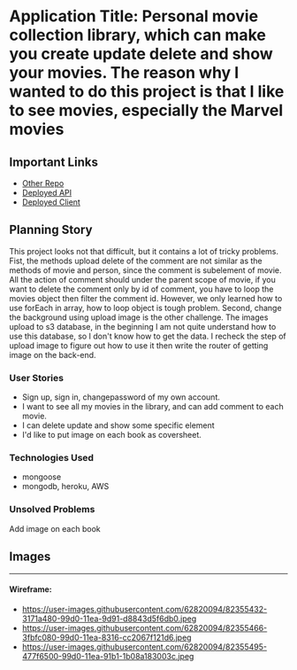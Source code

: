 # Application Title: Personal movie collection library, which can make you create update delete and show your movies. The reason why I wanted to do this project is that I like to see movies, especially the Marvel movies

## Important Links

- [Other Repo](www.link.com)
- [Deployed API](www.link.com)
- [Deployed Client](www.link.com)

## Planning Story

This project looks not that difficult, but it contains a lot of tricky problems.
Fist, the methods upload delete of the comment are not similar as the methods of movie and person, since the comment is subelement of movie. All the action of comment should under the parent scope of movie, if you want to delete the comment only by id of comment, you have to loop the movies object then filter the comment id. However, we only learned how to use forEach in array, how to loop object is tough problem.
Second, change the background using upload image is the other challenge. The images upload to s3 database, in the beginning I am not quite understand how to use this database, so I don't know how to get the data. I recheck the step of upload image to figure out how to use it then write the router of getting image on the back-end.

### User Stories
- Sign up, sign in, changepassword of my own account.
- I want to see all my movies in the library, and can add comment to each movie.
- I can delete update and show some specific element
- I'd like to put image on each book as coversheet.

### Technologies Used
- mongoose
- mongodb, heroku, AWS

### Unsolved Problems

Add image on each book

## Images

---

#### Wireframe:
- https://user-images.githubusercontent.com/62820094/82355432-3171a480-99d0-11ea-9d91-d8843d5f6db0.jpeg
- https://user-images.githubusercontent.com/62820094/82355466-3fbfc080-99d0-11ea-8316-cc2067f121d6.jpeg
- https://user-images.githubusercontent.com/62820094/82355495-477f6500-99d0-11ea-91b1-1b08a183003c.jpeg
